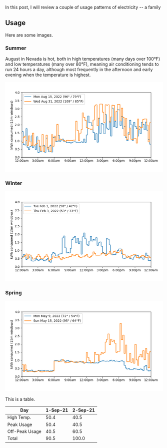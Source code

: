 In this post, I will review a couple of usage patterns of electricity -- a family 

## Usage

Here are some images. 

### Summer

August in Nevada is hot, both in high temperatures (many days over 100&deg;F) and low temperatures (many over 80&deg;F), meaning air conditioning 
tends to run 24 hours a day, although most frequently in the afternoon and early evening when the temperature is highest.  

![August Usage](/assets/images/post2_usage_Aug.png)

### Winter

![February Usage](/assets/images/post2_usage_Feb.png)

### Spring

![May Usage](/assets/images/post2_usage_May.png)






This is a table. 

| Day | 1-Sep-21 | 2-Sep-21 |
|-------|--------|---------|
| High Temp. | 50.4 | 40.5 |
| Peak Usage | 50.4 | 40.5 |
| Off-Peak Usage | 40.5 | 60.5 |
| Total | 90.5 | 100.0 |

